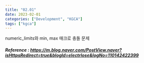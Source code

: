 ```yaml
---
title: "02.01"
date: 2023-02-01
categories: ["Development", "KGCA"]
tags: ["kgca"]
---
```

numeric_limits와 min, max 매크로 충돌 문제
##### _Reference_ : https://m.blog.naver.com/PostView.naver?isHttpsRedirect=true&blogId=electrlose&logNo=110142422399